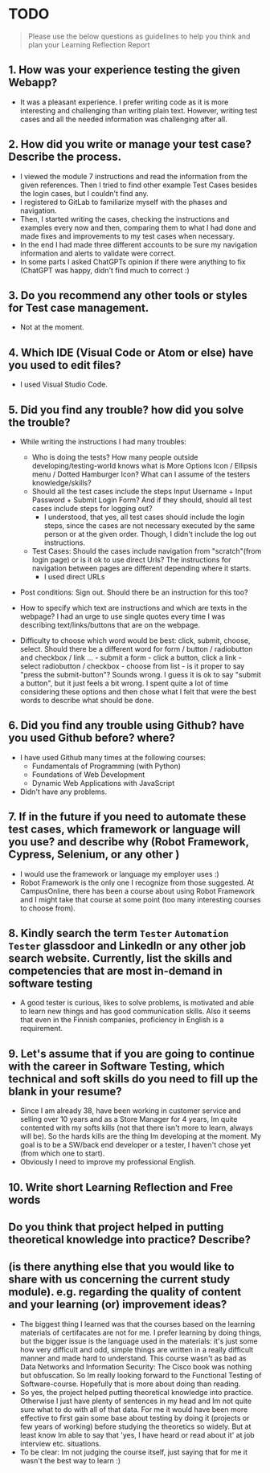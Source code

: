 
# TODO


> Please use the below questions as guidelines to help you think and plan your Learning Reflection Report

## 1. How was your experience testing the given Webapp?
- It was a pleasant experience. I prefer writing code as it is more interesting and challenging than writing plain text. However, writing test cases and all the needed information was challenging after all.
     

## 2. How did you write or manage your test case? Describe the process.
- I viewed the module 7 instructions and read the information from the given references. Then I tried to find other example Test Cases besides the login cases, but I couldn't find any.
- I registered to GitLab to familiarize myself with the phases and navigation.
- Then, I started writing the cases, checking the instructions and examples every now and then, comparing them to what I had done and made fixes and improvements to my test cases when necessary.
- In the end I had made three different accounts to be sure my navigation information and alerts to validate were correct.
- In some parts I asked ChatGPTs opinion if there were anything to fix (ChatGPT was happy, didn't find much to correct :)
    

## 3. Do you recommend any other tools or styles for Test case management. 
 - Not at the moment. 


## 4. Which IDE (Visual Code or Atom or else) have you used to edit files?
- I used Visual Studio Code.


     
## 5. Did you find any trouble? how did you solve the trouble?
- While writing the instructions I had many troubles:
    - Who is doing the tests? How many people outside developing/testing-world knows what is More Options Icon / Ellipsis menu / Dotted Hamburger Icon? What can I assume of the testers knowledge/skills? 
    - Should all the test cases include the steps Input Username + Input Password + Submit Login Form? And if they should, should all test cases include steps for logging out?
        - I understood, that yes, all test cases should include the login steps, since the cases are not necessary executed by the same person or at the given order. Though, I didn't include the log out instructions.
    - Test Cases: Should the cases include navigation from "scratch"(from login page) or is it ok to use direct Urls? The instructions for navigation between pages are different depending where it starts.
        - I used direct URLs

- Post conditions: Sign out. Should there be an instruction for this too?
- How to specify which text are instructions and which are texts in the webpage? I had an urge to use single quotes every time I was describing text/links/buttons that are on the webpage.
- Difficulty to choose which word would be best: click, submit, choose, select. Should there be a different word for form / button / radiobutton and checkbox / link ... 
        - submit a form
        - click a button, click a link
        - select radiobutton / checkbox
        - choose from list
        - is it proper to say "press the submit-button"? Sounds wrong.
    I guess it is ok to say "submit a button", but it just feels a bit wrong. I spent quite a lot of time considering these options and then chose what I felt that were the best words to describe what should be done.


## 6. Did you find any trouble using Github? have you used Github before? where?
- I have used Github many times at the following courses:
    - Fundamentals of Programming (with Python)
    - Foundations of Web Development
    - Dynamic Web Applications with JavaScript
- Didn't have any problems.   

## 7. If in the future if you need to automate these test cases, which framework or language will you use? and describe why (Robot Framework, Cypress, Selenium, or any other )
- I would use the framework or language my employer uses :)
- Robot Framework is the only one I recognize from those suggested. At CampusOnline, there has been a course about using Robot Framework and I might take that course at some point (too many interesting courses to choose from).



## 8. Kindly search the term `Tester` `Automation Tester` glassdoor and LinkedIn or any other job search website. Currently, list the skills and competencies that are most in-demand in software testing
- A good tester is curious, likes to solve problems, is motivated and able to learn new things and has good communication skills. Also it seems that even in the Finnish companies, proficiency in English is a requirement. 



## 9. **Let's assume** that if you are going to continue with the career in Software Testing, which technical and soft skills do you need to fill up the blank in your resume?
- Since I am already 38, have been working in customer service and selling over 10 years and as a Store Manager for 4 years, Im quite contented with my softs kills (not that there isn't more to learn, always will be). So the hards kills are the thing Im developing at the moment. My goal is to be a SW/back end developer or a tester, I haven't chose yet (from which one to start).
- Obviously I need to improve my professional English.




## 10. Write short Learning Reflection and  Free words 
## Do you think that project helped in putting theoretical knowledge into practice? Describe? 
## (is there anything else that you would like to share with us concerning the current study module). e.g. regarding the quality of content and your learning (or) improvement ideas? 
- The biggest thing I learned was that the courses based on the learning materials of certifacates are not for me. I prefer learning by doing things, but the bigger issue is the language used in the materials: it's just some how very difficult and odd, simple things are written in a really difficult manner and made hard to understand. This course wasn't as bad as Data Networks and Information Security: The Cisco book was nothing but obfuscation. So Im really looking forward to the Functional Testing of Software-course. Hopefully that is more about doing than reading.
- So yes, the project helped putting theoretical knowledge into practice. Otherwise I just have plenty of sentences in my head and Im not quite sure what to do with all of that data. For me it would have been more effective to first gain some base about testing by doing it (projects or few years of working) before studying the theoretics so widely. But at least know Im able to say that 'yes, I have heard or read about it' at job interview etc. situations.
- To be clear: Im not judging the course itself, just saying that for me it wasn't the best way to learn :)




 





